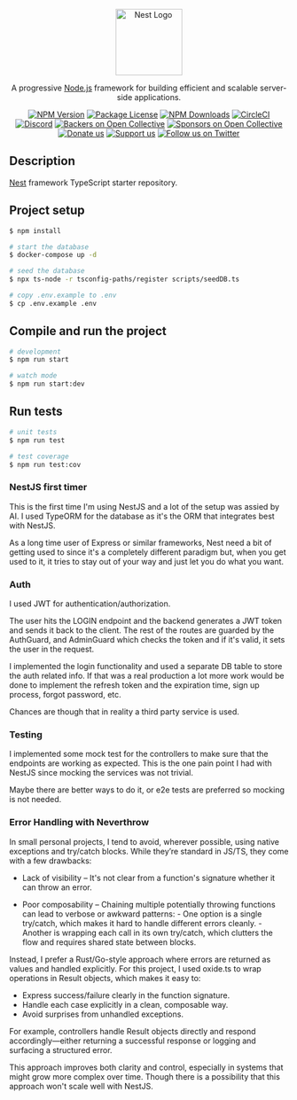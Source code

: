 <p align="center">
  <a href="http://nestjs.com/" target="blank"><img src="https://nestjs.com/img/logo-small.svg" width="120" alt="Nest Logo" /></a>
</p>

[circleci-image]: https://img.shields.io/circleci/build/github/nestjs/nest/master?token=abc123def456
[circleci-url]: https://circleci.com/gh/nestjs/nest

  <p align="center">A progressive <a href="http://nodejs.org" target="_blank">Node.js</a> framework for building efficient and scalable server-side applications.</p>
    <p align="center">
<a href="https://www.npmjs.com/~nestjscore" target="_blank"><img src="https://img.shields.io/npm/v/@nestjs/core.svg" alt="NPM Version" /></a>
<a href="https://www.npmjs.com/~nestjscore" target="_blank"><img src="https://img.shields.io/npm/l/@nestjs/core.svg" alt="Package License" /></a>
<a href="https://www.npmjs.com/~nestjscore" target="_blank"><img src="https://img.shields.io/npm/dm/@nestjs/common.svg" alt="NPM Downloads" /></a>
<a href="https://circleci.com/gh/nestjs/nest" target="_blank"><img src="https://img.shields.io/circleci/build/github/nestjs/nest/master" alt="CircleCI" /></a>
<a href="https://discord.gg/G7Qnnhy" target="_blank"><img src="https://img.shields.io/badge/discord-online-brightgreen.svg" alt="Discord"/></a>
<a href="https://opencollective.com/nest#backer" target="_blank"><img src="https://opencollective.com/nest/backers/badge.svg" alt="Backers on Open Collective" /></a>
<a href="https://opencollective.com/nest#sponsor" target="_blank"><img src="https://opencollective.com/nest/sponsors/badge.svg" alt="Sponsors on Open Collective" /></a>
  <a href="https://paypal.me/kamilmysliwiec" target="_blank"><img src="https://img.shields.io/badge/Donate-PayPal-ff3f59.svg" alt="Donate us"/></a>
    <a href="https://opencollective.com/nest#sponsor"  target="_blank"><img src="https://img.shields.io/badge/Support%20us-Open%20Collective-41B883.svg" alt="Support us"></a>
  <a href="https://twitter.com/nestframework" target="_blank"><img src="https://img.shields.io/twitter/follow/nestframework.svg?style=social&label=Follow" alt="Follow us on Twitter"></a>
</p>
  <!--[![Backers on Open Collective](https://opencollective.com/nest/backers/badge.svg)](https://opencollective.com/nest#backer)
  [![Sponsors on Open Collective](https://opencollective.com/nest/sponsors/badge.svg)](https://opencollective.com/nest#sponsor)-->

## Description

[Nest](https://github.com/nestjs/nest) framework TypeScript starter repository.

## Project setup

```bash
$ npm install

# start the database
$ docker-compose up -d

# seed the database
$ npx ts-node -r tsconfig-paths/register scripts/seedDB.ts

# copy .env.example to .env
$ cp .env.example .env
```

## Compile and run the project

```bash
# development
$ npm run start

# watch mode
$ npm run start:dev

```

## Run tests

```bash
# unit tests
$ npm run test

# test coverage
$ npm run test:cov
```

### NestJS first timer

This is  the first time I'm using NestJS and a lot of the setup was assied by AI.
I used TypeORM for the database as it's the ORM that integrates best with NestJS.

As a long time user of Express or similar frameworks, Nest need a bit of getting used to
since it's a completely different paradigm but, when you get used to it, it tries to stay
out of your way and just let you do what you want.

### Auth
I used JWT for authentication/authorization.

The user hits the LOGIN endpoint and the backend generates a JWT token and sends it back to the client.
The rest of the routes are guarded by the AuthGuard, and AdminGuard which checks the token and if it's valid, it sets the user in the request.

I implemented the login functionality and used a separate DB table to store the auth related info.
If that was a real production a lot more work would be done to implement the refresh token and the expiration time,
sign up process, forgot password, etc.

Chances are though that in reality a third party service is used.



### Testing

I implemented some mock test for the controllers to make sure that the endpoints are working as expected.
This is the one pain point I had with NestJS since mocking the services was not trivial.

Maybe there are better ways to do it, or e2e tests are preferred so mocking is not needed.


### Error Handling with Neverthrow

In small personal projects, I tend to avoid, wherever possible, using native exceptions and try/catch blocks.
While they’re standard in JS/TS, they come with a few drawbacks:

  - Lack of visibility – It's not clear from a function's signature whether it can throw an error.

  - Poor composability – Chaining multiple potentially throwing functions can lead to verbose or awkward patterns:
        - One option is a single try/catch, which makes it hard to handle different errors cleanly.
        - Another is wrapping each call in its own try/catch, which clutters the flow and requires shared state between blocks.

Instead, I prefer a Rust/Go-style approach where errors are returned as values and handled explicitly. 
For this project, I used oxide.ts to wrap operations in Result objects, which makes it easy to:

  - Express success/failure clearly in the function signature.
  - Handle each case explicitly in a clean, composable way.
  - Avoid surprises from unhandled exceptions.

For example, controllers handle Result objects directly and respond accordingly—either returning a successful response or
logging and surfacing a structured error.

This approach improves both clarity and control, especially in systems that might grow more complex over time.
Though there is a possibility that this approach won't scale well with NestJS.
